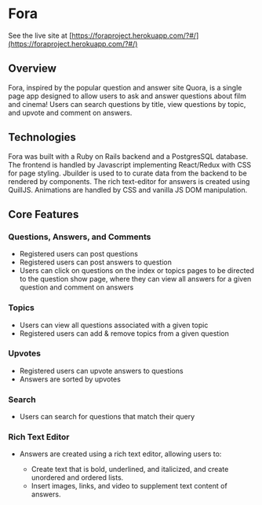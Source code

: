 # Fora

See the live site at [https://foraproject.herokuapp.com/?#/](https://foraproject.herokuapp.com/?#/)

## Overview

Fora, inspired by the popular question and answer site Quora, is a single page app designed to allow users to ask and answer questions about film and cinema!  Users can search questions by title, view questions by topic, and upvote and comment on answers.

## Technologies

Fora was built with a Ruby on Rails backend and a PostgresSQL database.  The frontend is handled by Javascript implementing React/Redux with CSS for page styling.  Jbuilder is used to to curate data from the backend to be rendered by components.  The rich text-editor for answers is created using QuillJS.  Animations are handled by CSS and vanilla JS DOM manipulation.

## Core Features

### Questions, Answers, and Comments

- Registered users can post questions
- Registered users can post answers to question
- Users can click on questions on the index or topics pages to be directed to the question show page, where they can view all answers for a given question and comment on answers

### Topics

- Users can view all questions associated with a given topic
- Registered users can add & remove topics from a given question

### Upvotes

- Registered users can upvote answers to questions
- Answers are sorted by upvotes

### Search

- Users can search for questions that match their query

### Rich Text Editor

- Answers are created using a rich text editor, allowing users to:

  - Create text that is bold, underlined, and italicized, and create unordered and ordered lists.
  - Insert images, links, and video to supplement text content of answers.
